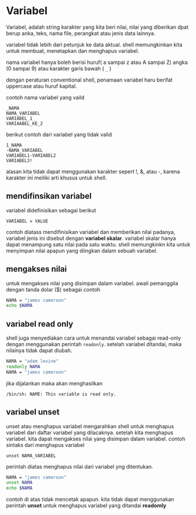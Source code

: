 # Variabel

Variabel, adalah string karakter yang kita beri nilai, nilai yang diberikan dpat berup anka, teks, nama file, perangkat atau jenis data lainnya.

variabel tidak lebih dari petunjuk ke data aktual. shell memungkinkan kita untuk membuat, menetapkan dan menghapus variabel.

nama variabel hanya boleh berisi huruf( a sampai z atau A sampai Z) angka (0 sampai 9) atau karakter garis bawah ( ``_`` )

dengan peraturan conventional shell, penamaan variabel haru berifat uppercase atau huruf kapital.

contoh nama variabel yang vaild
```
_NAMA
NAMA_VARIABEL
VARIABEL_1
VARIAABEL_KE_2
```

berikut contoh dari variabel yang tidak valid
```
1_NAMA
-NAMA_VARIABEL
VARIABEL1-VARIABEL2
VARIABEL3!
```

alasan kita tidak dapat menggunakan karakter sepert !, &, atau -, karena karakter ini meiliki arti khusus untuk shell.

## mendifinsikan variabel

variabel didefinisikan sebagai berikut
```
VARIABEL = VALUE
```

contoh diatass mendifinisikan variabel dan memberikan nilai padanya, variabel jenis ini disebut dengan **variabel skalar**. variabel skalar hanya dapat menampung satu nilai pada satu waktu. shell memungkinkn kita untuk menyimpan nilai apapun yang diingkan dalam sebuah variabel.

## mengakses nilai

untuk mengakses nilai yang disimpan dalam variabel. awali pemanggila dengan tanda dolar ($) sebagai contoh

```bash
NAMA = "james cameroon"
echo $NAMA
```

## variabel read only

shell juga menyediakan cara untuk menandai variabel sebagai read-only dengan menggunakan perintah ``readonly``. setelah variabel ditandai, maka nilainya tidak dapat diubah.

```bash
NAMA = "adam levine"
readonly NAMA
NAMA = "james cameroon"
```

jika dijalankan maka akan menghasilkan
```
/bin/sh: NAME: This variable is read only.
```

## variabel unset

unset atau menghapus variabel mengarahkan shell untuk menghapus variabel dari daftar variabel yang dilacaknya. setelah kita menghapus variabel. kita dapat mengakses nilai yang disimpan dalam variabel. contoh sintaks dari menghapus variabel

```
unset NAMA_VARIABEL
```

perintah diatas menghapus nilai dari variabel yng ditentukan.

```bash
NAMA = "james cameroon"
unset NAMA
echo $NAMA
```

contoh di atas tidak mencetak apapun. kita tidak dapat menggunakan perintah **unset** untuk menghapus variabel yang ditandai **readomly**

